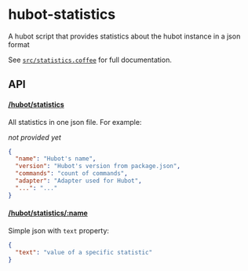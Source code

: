 # hubot-statistics

A hubot script that provides statistics about the hubot instance in a json format

See [`src/statistics.coffee`](src/statistics.coffee) for full documentation.

## API

#### [/hubot/statistics](src/statistics.coffee)

All statistics in one json file. For example:

*not provided yet*

```json
{
  "name": "Hubot's name",
  "version": "Hubot's version from package.json",
  "commands": "count of commands",
  "adapter": "Adapter used for Hubot",
  "...": "..."
}
```

#### [/hubot/statistics/:name](src/statistics.coffee)

Simple json with `text` property:

```json
{
  "text": "value of a specific statistic"
}
```

<!--

## Installation

In hubot project repo, run:

`npm install hubot-statistics --save`

Then add **hubot-statistics** to your `external-scripts.json`:

```json
[
  "hubot-statistics"
]
```

## Sample Interaction

```
user1>> hubot hello
hubot>> hello!
```

-->

